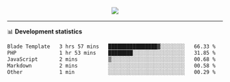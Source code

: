 <h3 align="center">
  <a href="https://github.com/hwalker928">
      <img src="https://github-profile-trophy.vercel.app/?username=hwalker928&no-bg=true&no-frame=true">
  </a>
</h3>


<hr>

📊 **Development statistics**

<!--START_SECTION:waka-->

```txt
Blade Template   3 hrs 57 mins   ████████████████▓░░░░░░░░   66.33 %
PHP              1 hr 53 mins    ████████░░░░░░░░░░░░░░░░░   31.85 %
JavaScript       2 mins          ▒░░░░░░░░░░░░░░░░░░░░░░░░   00.68 %
Markdown         2 mins          ░░░░░░░░░░░░░░░░░░░░░░░░░   00.58 %
Other            1 min           ░░░░░░░░░░░░░░░░░░░░░░░░░   00.29 %
```

<!--END_SECTION:waka-->
